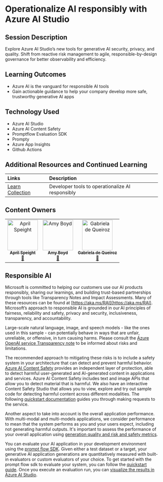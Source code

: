 # Operationalize AI responsibly with Azure AI Studio

## Session Description

Explore Azure AI Studio’s new tools for generative AI security, privacy, and quality. Shift from reactive risk management to agile, responsible-by-design governance for better observability and efficiency.

## Learning Outcomes
- Azure AI is the vanguard for responsible AI tools
- Gain actionable guidance to help your company develop more safe, trustworthy generative AI apps

## Technology Used
- Azure AI Studio
- Azure AI Content Safety
- Promptflow Evaluation SDK
- Prompty
- Azure App Insights
- Github Actions

## Additional Resources and Continued Learning

Links                             | Description        |
|:----------------------------------|:-------------------|
[Learn Collection](https://aka.ms/operationalize-rai) | Developer tools to operationalize AI responsibly |

## Content Owners

<!-- ALL-CONTRIBUTORS-LIST:START - Do not remove or modify this section -->

<table>
<tr>
    <td align="center"><a href="http://learnanalytics.microsoft.com">
        <img src="https://github.com/aprilspeight.png" width="100px;" alt="April Speight
"/><br />
        <sub><b>April Speight
</b></sub></a><br />
            <a href="https://github.com/aprilspeight" title="Lead Presenter">📢</a> 
    </td>
    <td align="center"><a href="http://learnanalytics.microsoft.com">
        <img src="https://github.com/amynic.png" width="100px;" alt="Amy Boyd
"/><br />
        <sub><b>Amy Boyd
</b></sub></a><br />
            <a href="https://github.com/amynic" title="talk">📢</a> 
    </td>
    </td>
    <td align="center"><a href="http://learnanalytics.microsoft.com">
        <img src="https://github.com/gdequeiroz.png" width="100px;" alt="Gabriela de Queiroz
"/><br />
        <sub><b>Gabriela de Queiroz
</b></sub></a><br />
            <a href="https://github.com/gdequeiroz" title="talk">📢</a> 
    </td>
</tr></table>

<!-- ALL-CONTRIBUTORS-LIST:END -->

## Responsible AI 

Microsoft is committed to helping our customers use our AI products responsibly, sharing our learnings, and building trust-based partnerships through tools like Transparency Notes and Impact Assessments. Many of these resources can be found at [https://aka.ms/RAI](https://aka.ms/RAI).
Microsoft’s approach to responsible AI is grounded in our AI principles of fairness, reliability and safety, privacy and security, inclusiveness, transparency, and accountability.

Large-scale natural language, image, and speech models - like the ones used in this sample - can potentially behave in ways that are unfair, unreliable, or offensive, in turn causing harms. Please consult the [Azure OpenAI service Transparency note](https://learn.microsoft.com/legal/cognitive-services/openai/transparency-note?tabs=text) to be informed about risks and limitations.

The recommended approach to mitigating these risks is to include a safety system in your architecture that can detect and prevent harmful behavior. [Azure AI Content Safety](https://learn.microsoft.com/azure/ai-services/content-safety/overview) provides an independent layer of protection, able to detect harmful user-generated and AI-generated content in applications and services. Azure AI Content Safety includes text and image APIs that allow you to detect material that is harmful. We also have an interactive Content Safety Studio that allows you to view, explore and try out sample code for detecting harmful content across different modalities. The following [quickstart documentation](https://learn.microsoft.com/azure/ai-services/content-safety/quickstart-text?tabs=visual-studio%2Clinux&pivots=programming-language-rest) guides you through making requests to the service.

Another aspect to take into account is the overall application performance. With multi-modal and multi-models applications, we consider performance to mean that the system performs as you and your users expect, including not generating harmful outputs. It's important to assess the performance of your overall application using [generation quality and risk and safety metrics](https://learn.microsoft.com/azure/ai-studio/concepts/evaluation-metrics-built-in).

You can evaluate your AI application in your development environment using the [prompt flow SDK](https://microsoft.github.io/promptflow/index.html). Given either a test dataset or a target, your generative AI application generations are quantitatively measured with built-in evaluators or custom evaluators of your choice. To get started with the prompt flow sdk to evaluate your system, you can follow the [quickstart guide](https://learn.microsoft.com/azure/ai-studio/how-to/develop/flow-evaluate-sdk). Once you execute an evaluation run, you can [visualize the results in Azure AI Studio](https://learn.microsoft.com/azure/ai-studio/how-to/evaluate-flow-results).